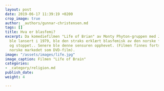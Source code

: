 ```yaml
---
layout: post
date: 2019-06-17 11:39:19 +0200
crop_image: true
author: _authors/gunnar-christensen.md
tags: []
title: Hva er blasfemi?
excerpt: Da komediefilmen "Life of Brian" av Monty Phyton-gruppen med John Cleese
  ble lansert i 1979, ble den straks erklært blasfemisk av den norske filmsensuren
  og stoppet.. Senere ble denne sensuren opphevet. (Filmen finnes fortsatt på det
  norske markedet som DVD-film).
image: "/assets/images/life.jpg"
image_caption: Filmen "Life of Brain"
categories:
- _category/religion.md
publish_date: 
weight: 4

---
```

